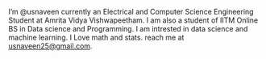I’m @usnaveen currently an Electrical and Computer Science Engineering Student at Amrita Vidya Vishwapeetham.
I am also a student of IITM Online BS in Data science and Programming. I am intrested in data science and machine learning. I Love math and stats. 
reach me at usnaveen25@gmail.com.

<!---
usnaveen/usnaveen is a ✨ special ✨ repository because its `README.md` (this file) appears on your GitHub profile.
You can click the Preview link to take a look at your changes.
--->
